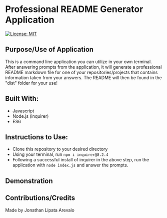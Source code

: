 # Professional README Generator Application

[![License: MIT](https://img.shields.io/badge/License-MIT-yellow.svg)](https://opensource.org/licenses/MIT)

## Purpose/Use of Application
This is a command line application you can utilize in your own terminal. After answering prompts from the application, it will generate a professional README markdown file for one of your repositories/projects that contains information taken from your answers. The README will then be found in the "dist" folder for your use!

## Built With:
* Javascript
* Node.js (inquirer)
* ES6

## Instructions to Use:
* Clone this repository to your desired directory
* Using your terminal, run `npm i inquirer@8.2.4`
* Following a successful install of inquirer in the above step, run the application with `node index.js` and answer the prompts.

## Demonstration

## Contributions/Credits
Made by Jonathan Lipata Arevalo
